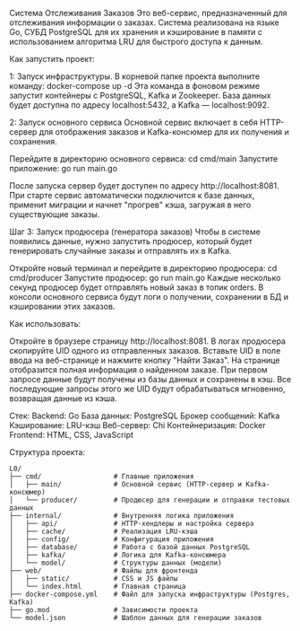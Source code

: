 Система Отслеживания Заказов
Это веб-сервис, предназначенный для отслеживания информации о заказах. Система реализована на языке Go, СУБД PostgreSQL для их хранения и кэширование в памяти с использованием алгоритма LRU для быстрого доступа к данным.

Как запустить проект:

1: Запуск инфраструктуры.
В корневой папке проекта выполните команду: docker-compose up -d
Эта команда в фоновом режиме запустит контейнеры с PostgreSQL, Kafka и Zookeeper. База данных будет доступна по адресу localhost:5432, а Kafka — localhost:9092.


2: Запуск основного сервиса
Основной сервис включает в себя HTTP-сервер для отображения заказов и Kafka-консюмер для их получения и сохранения.

Перейдите в директорию основного сервиса: cd cmd/main
Запустите приложение: go run main.go

После запуска сервер будет доступен по адресу http://localhost:8081. При старте сервис автоматически подключится к базе данных, применит миграции и начнет "прогрев" кэша, загружая в него существующие заказы.


Шаг 3: Запуск продюсера (генератора заказов)
Чтобы в системе появились данные, нужно запустить продюсер, который будет генерировать случайные заказы и отправлять их в Kafka.

Откройте новый терминал и перейдите в директорию продюсера: cd cmd/producer
Запустите продюсер: go run main.go
Каждые несколько секунд продюсер будет отправлять новый заказ в топик orders. 
В консоли основного сервиса будут логи о получении, сохранении в БД и кэшировании этих заказов.



Как использовать:

Откройте в браузере страницу http://localhost:8081.
В логах продюсера скопируйте UID одного из отправленных заказов.
Вставьте UID в поле ввода на веб-странице и нажмите кнопку "Найти Заказ".
На странице отобразится полная информация о найденном заказе. При первом запросе данные будут получены из базы данных и сохранены в кэш. Все последующие запросы этого же UID будут обрабатываться мгновенно, возвращая данные из кэша.

Стек:
Backend: Go
База данных: PostgreSQL
Брокер сообщений: Kafka
Кэширование: LRU-кэш
Веб-сервер: Chi
Контейнеризация: Docker
Frontend: HTML, CSS, JavaScript

Структура проекта:
```
L0/
├── cmd/                  # Главные приложения
│   ├── main/             # Основной сервис (HTTP-сервер и Kafka-консюмер)
│   └── producer/         # Продюсер для генерации и отправки тестовых данных
├── internal/             # Внутренняя логика приложения
│   ├── api/              # HTTP-хендлеры и настройка сервера
│   ├── cache/            # Реализация LRU-кэша
│   ├── config/           # Конфигурация приложения
│   ├── database/         # Работа с базой данных PostgreSQL
│   ├── kafka/            # Логика для Kafka-консюмера
│   └── model/            # Структуры данных (модели)
├── web/                  # Файлы для фронтенда
│   ├── static/           # CSS и JS файлы
│   └── index.html        # Главная страница
├── docker-compose.yml    # Файл для запуска инфраструктуры (Postgres, Kafka)
├── go.mod                # Зависимости проекта
└── model.json            # Шаблон данных для генерации заказов
```
